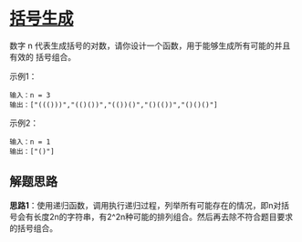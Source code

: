 # [括号生成](https://leetcode.cn/problems/generate-parentheses/)

数字 n 代表生成括号的对数，请你设计一个函数，用于能够生成所有可能的并且 有效的 括号组合。

示例1：
```
输入：n = 3
输出：["((()))","(()())","(())()","()(())","()()()"]
```

示例2：
```
输入：n = 1
输出：["()"]
```

## 解题思路
**思路1**：使用递归函数，调用执行递归过程，列举所有可能存在的情况，即n对括号会有长度2n的字符串，有2^2n种可能的排列组合。然后再去除不符合题目要求的括号组合。